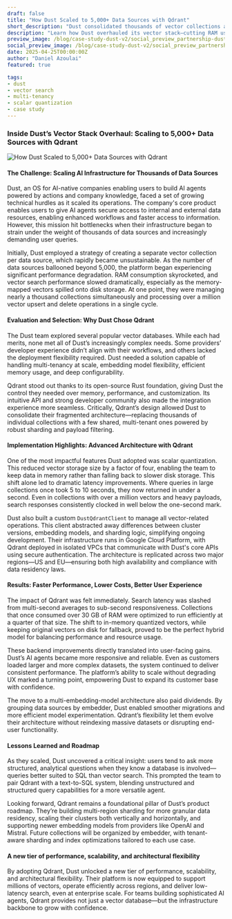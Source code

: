```yaml
---
draft: false
title: "How Dust Scaled to 5,000+ Data Sources with Qdrant"
short_description: "Dust consolidated thousands of vector collections and slashed search latency to sub-second with Qdrant."
description: "Learn how Dust overhauled its vector stack—cutting RAM usage by 4×, moving queries from 5–10 s to <1 s, and enabling true multi-tenant scale—by migrating to Qdrant."
preview_image: /blog/case-study-dust-v2/social_preview_partnership-dust-v2.jpg
social_preview_image: /blog/case-study-dust-v2/social_preview_partnership-dust-v2.jpg
date: 2025-04-25T00:00:00Z
author: "Daniel Azoulai"
featured: true

tags:
- dust
- vector search
- multi-tenancy
- scalar quantization
- case study
---
```


### Inside Dust’s Vector Stack Overhaul: Scaling to 5,000+ Data Sources with Qdrant

![How Dust Scaled to 5,000+ Data Sources with Qdrant](/blog/case-study-dust-v2/case-study-dust-summary-dark.jpg)

#### The Challenge: Scaling AI Infrastructure for Thousands of Data Sources

Dust, an OS for AI-native companies enabling users to build AI agents powered by actions and company knowledge, faced a set of growing technical hurdles as it scaled its operations. The company's core product enables users to give AI agents secure access to internal and external data resources, enabling enhanced workflows and faster access to information. However, this mission hit bottlenecks when their infrastructure began to strain under the weight of thousands of data sources and increasingly demanding user queries.

Initially, Dust employed a strategy of creating a separate vector collection per data source, which rapidly became unsustainable. As the number of data sources ballooned beyond 5,000, the platform began experiencing significant performance degradation. RAM consumption skyrocketed, and vector search performance slowed dramatically, especially as the memory-mapped vectors spilled onto disk storage. At one point, they were managing nearly a thousand collections simultaneously and processing over a million vector upsert and delete operations in a single cycle.

#### Evaluation and Selection: Why Dust Chose Qdrant

The Dust team explored several popular vector databases. While each had merits, none met all of Dust’s increasingly complex needs. Some providers’ developer experience didn’t align with their workflows, and others lacked the deployment flexibility required. Dust needed a solution capable of handling multi-tenancy at scale, embedding model flexibility, efficient memory usage, and deep configurability.

Qdrant stood out thanks to its open-source Rust foundation, giving Dust the control they needed over memory, performance, and customization. Its intuitive API and strong developer community also made the integration experience more seamless. Critically, Qdrant’s design allowed Dust to consolidate their fragmented architecture—replacing thousands of individual collections with a few shared, multi-tenant ones powered by robust sharding and payload filtering.

#### Implementation Highlights: Advanced Architecture with Qdrant

One of the most impactful features Dust adopted was scalar quantization. This reduced vector storage size by a factor of four, enabling the team to keep data in memory rather than falling back to slower disk storage. This shift alone led to dramatic latency improvements. Where queries in large collections once took 5 to 10 seconds, they now returned in under a second. Even in collections with over a million vectors and heavy payloads, search responses consistently clocked in well below the one-second mark.

Dust also built a custom `DustQdrantClient` to manage all vector-related operations. This client abstracted away differences between cluster versions, embedding models, and sharding logic, simplifying ongoing development. Their infrastructure runs in Google Cloud Platform, with Qdrant deployed in isolated VPCs that communicate with Dust's core APIs using secure authentication. The architecture is replicated across two major regions—US and EU—ensuring both high availability and compliance with data residency laws.

#### Results: Faster Performance, Lower Costs, Better User Experience

The impact of Qdrant was felt immediately. Search latency was slashed from multi-second averages to sub-second responsiveness. Collections that once consumed over 30 GB of RAM were optimized to run efficiently at a quarter of that size. The shift to in-memory quantized vectors, while keeping original vectors on disk for fallback, proved to be the perfect hybrid model for balancing performance and resource usage.

These backend improvements directly translated into user-facing gains. Dust’s AI agents became more responsive and reliable. Even as customers loaded larger and more complex datasets, the system continued to deliver consistent performance. The platform’s ability to scale without degrading UX marked a turning point, empowering Dust to expand its customer base with confidence.

The move to a multi-embedding-model architecture also paid dividends. By grouping data sources by embedder, Dust enabled smoother migrations and more efficient model experimentation. Qdrant’s flexibility let them evolve their architecture without reindexing massive datasets or disrupting end-user functionality.

#### Lessons Learned and Roadmap

As they scaled, Dust uncovered a critical insight: users tend to ask more structured, analytical questions when they know a database is involved—queries better suited to SQL than vector search. This prompted the team to pair Qdrant with a text-to-SQL system, blending unstructured and structured query capabilities for a more versatile agent.

Looking forward, Qdrant remains a foundational pillar of Dust’s product roadmap. They’re building multi-region sharding for more granular data residency, scaling their clusters both vertically and horizontally, and supporting newer embedding models from providers like OpenAI and Mistral. Future collections will be organized by embedder, with tenant-aware sharding and index optimizations tailored to each use case.

#### A new tier of performance, scalability, and architectural flexibility

By adopting Qdrant, Dust unlocked a new tier of performance, scalability, and architectural flexibility. Their platform is now equipped to support millions of vectors, operate efficiently across regions, and deliver low-latency search, even at enterprise scale. For teams building sophisticated AI agents, Qdrant provides not just a vector database—but the infrastructure backbone to grow with confidence.